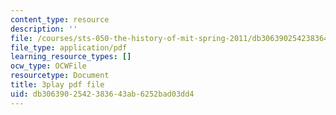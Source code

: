 ```yaml
---
content_type: resource
description: ''
file: /courses/sts-050-the-history-of-mit-spring-2011/db3063902542383643ab6252bad03dd4_YfmVSPS7EFI.pdf
file_type: application/pdf
learning_resource_types: []
ocw_type: OCWFile
resourcetype: Document
title: 3play pdf file
uid: db306390-2542-3836-43ab-6252bad03dd4
---
```

